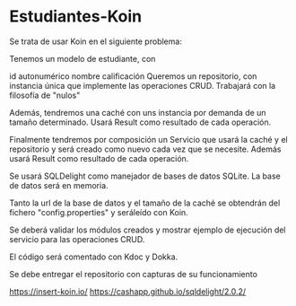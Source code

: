 # Estudiantes-Koin

Se trata de usar Koin en el siguiente problema:

Tenemos un modelo de estudiante, con

id autonumérico
nombre
calificación
Queremos un repositorio, con instancia única que implemente las operaciones CRUD. Trabajará con la filosofía de "nulos"

Además, tendremos una caché con uns instancia por demanda de un tamaño determinado. Usará Result como resultado de cada operación.

Finalmente tendremos por composición un Servicio que usará la caché y el repositorio y será creado como nuevo cada vez que se necesite. Además usará Result como resultado de cada operación.

Se usará SQLDelight como manejador de bases de datos SQLite. La base de datos será en memoria.

Tanto la url de la base de datos y el tamaño de la caché se obtendrán del fichero "config.properties" y seráleído con Koin.

Se deberá validar los módulos creados y mostrar ejemplo de ejecución del servicio para las operaciones CRUD.

El código será comentado con Kdoc y Dokka.

Se debe entregar el repositorio con capturas de su funcionamiento

https://insert-koin.io/
https://cashapp.github.io/sqldelight/2.0.2/
